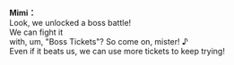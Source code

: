 # 

  
**Mimi：**  
Look, we unlocked a boss battle!  
We can fight it  
 with, um, \"Boss Tickets\"? So come on, mister! ♪  
Even if it beats us, we can use more tickets to keep trying!  
